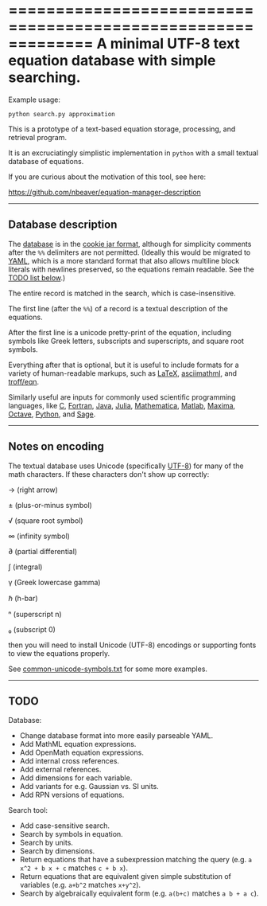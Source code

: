 =============================================================
A minimal UTF-8 text equation database with simple searching.
=============================================================

Example usage:

    python search.py approximation

This is a prototype of a text-based equation storage, processing, and retrieval program.

It is an excruciatingly simplistic implementation in ``python`` with a small textual database of equations.

If you are curious about the motivation of this tool, see here:

<https://github.com/nbeaver/equation-manager-description>

--------------------
Database description
--------------------

The [database](equation-database.txt) is in the [cookie jar format](http://www.catb.org/esr/writings/taoup/html/ch05s02.html#id2902164),
although for simplicity comments after the `%%` delimiters are not permitted.
(Ideally this would be migrated to [YAML](http://en.wikipedia.org/wiki/YAML),
which is a more standard format that also allows multiline block literals with newlines preserved,
so the equations remain readable.
See the [TODO list below](#todo).)

The entire record is matched in the search,
which is case-insensitive.

The first line (after the `%%`) of a record is a textual description of the equations.

After the first line is a unicode pretty-print of the equation,
including symbols like Greek letters,
subscripts and superscripts,
and square root symbols.

Everything after that is optional,
but it is useful to include formats for a variety of human-readable markups,
such as [LaTeX](http://www.latex-project.org/),
[asciimathml](http://www1.chapman.edu/~jipsen/mathml/asciimath.html),
and [troff/eqn](http://troff.org/prog.html#eqn).

Similarly useful are inputs for commonly used scientific programming languages,
like [C](http://www.open-std.org/jtc1/sc22/wg14/),
[Fortran](http://www.nag.co.uk/sc22wg5/),
[Java](http://www.oracle.com/technetwork/java/index.html),
[Julia](http://julialang.org/),
[Mathematica](https://www.wolfram.com/mathematica/),
[Matlab](http://www.mathworks.com/products/matlab/),
[Maxima](http://maxima.sourceforge.net/),
[Octave](https://www.gnu.org/software/octave/),
[Python](http://www.python.org/),
and [Sage](http://www.sagemath.org/).

-----------------
Notes on encoding
-----------------

The textual database uses Unicode
(specifically [UTF-8](http://en.wikipedia.org/wiki/UTF-8))
for many of the math characters.
If these characters don't show up correctly:

→ (right arrow)

± (plus-or-minus symbol)

√ (square root symbol)

∞ (infinity symbol)

∂ (partial differential)

∫ (integral)

γ (Greek lowercase gamma)

ℏ (h-bar)

ⁿ (superscript n)

₀ (subscript 0)

then you will need to install Unicode (UTF-8) encodings or supporting fonts to view the equations properly.

See [common-unicode-symbols.txt](common-unicode-symbols.txt) for some more examples.

----
TODO
----

Database:
* Change database format into more easily parseable YAML.
* Add MathML equation expressions.
* Add OpenMath equation expressions.
* Add internal cross references.
* Add external references.
* Add dimensions for each variable.
* Add variants for e.g. Gaussian vs. SI units.
* Add RPN versions of equations.

Search tool:
* Add case-sensitive search.
* Search by symbols in equation.
* Search by units.
* Search by dimensions.
* Return equations that have a subexpression matching the query (e.g. `a x^2 + b x + c` matches `c + b x`).
* Return equations that are equivalent given simple substitution of variables (e.g. `a+b^2` matches `x+y^2`).
* Search by algebraically equivalent form (e.g. `a(b+c)` matches `a b + a c`).
